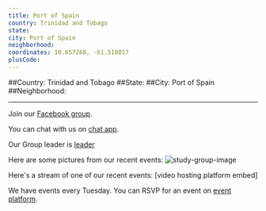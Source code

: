 ```yaml
---
title: Port of Spain
country: Trinidad and Tobago
state: 
city: Port of Spain
neighborhood: 
coordinates: 10.657268, -61.518017
plusCode:
---
```


##Country: Trinidad and Tobago
##State: 
##City: Port of Spain
##Neighborhood: 
*****
Join our [Facebook group](https://www.facebook.com/groups/free.code.camp.trinidad.and.tobago).

You can chat with us on [chat app]().

Our Group leader is [leader]()

Here are some pictures from our recent events:
![study-group-image]()

Here's a stream of one of our recent events:
[video hosting platform embed]

We have events every Tuesday. You can RSVP for an event on [event platform]().
